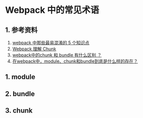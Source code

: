 # Webpack 中的常见术语
## 1. 参考资料
1. [webpack 中那些最易混淆的 5 个知识点](https://juejin.cn/post/6844904007362674701)
2. [Webpack 理解 Chunk](https://juejin.cn/post/6844903889393680392)
3. [webpack中的chunk 和 bundle 有什么区别 ？](https://segmentfault.com/q/1010000013733492)
4. [在webpack中，module、chunk和bundle到底是什么样的存在？](https://zhuanlan.zhihu.com/p/98677441)
## 1. module

## 2. bundle

## 3. chunk
